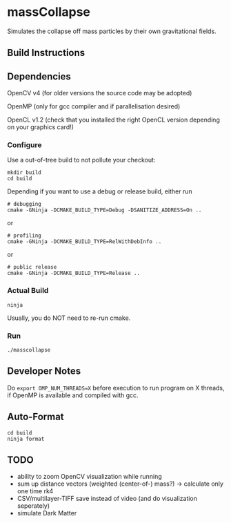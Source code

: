 # massCollapse
Simulates the collapse off mass particles by their own gravitational 
fields.

## Build Instructions

## Dependencies
OpenCV v4 (for older versions the source code may be adopted)

OpenMP (only for gcc compiler and if parallelisation desired)

OpenCL v1.2 (check that you installed the right OpenCL version depending on your graphics card!)

### Configure
Use a out-of-tree build to not pollute your checkout:
```
mkdir build
cd build
```

Depending if you want to use a debug or release build, either run

```
# debugging
cmake -GNinja -DCMAKE_BUILD_TYPE=Debug -DSANITIZE_ADDRESS=On ..
```

or

```
# profiling
cmake -GNinja -DCMAKE_BUILD_TYPE=RelWithDebInfo ..
```

or

```
# public release
cmake -GNinja -DCMAKE_BUILD_TYPE=Release ..
```

### Actual Build
```
ninja
```
Usually, you do NOT need to re-run cmake.

### Run
```
./masscollapse
```

## Developer Notes
Do `export OMP_NUM_THREADS=X` before execution to run program on X threads, if OpenMP is available and compiled with gcc.

## Auto-Format
```
cd build
ninja format
```

## TODO
- ability to zoom OpenCV visualization while running
- sum up distance vectors (weighted (center-of-) mass?) -> calculate only one time rk4
- CSV/multilayer-TIFF save instead of video (and do visualization seperately)
- simulate Dark Matter
